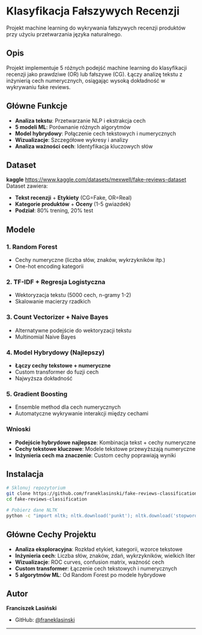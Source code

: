 # Klasyfikacja Fałszywych Recenzji

Projekt machine learning do wykrywania fałszywych recenzji produktów przy użyciu przetwarzania języka naturalnego.

## Opis

Projekt implementuje 5 różnych podejść machine learning do klasyfikacji recenzji jako prawdziwe (OR) lub fałszywe (CG). Łączy analizę tekstu z inżynierią cech numerycznych, osiągając wysoką dokładność w wykrywaniu fake reviews.

## Główne Funkcje

- **Analiza tekstu**: Przetwarzanie NLP i ekstrakcja cech
- **5 modeli ML**: Porównanie różnych algorytmów
- **Model hybrydowy**: Połączenie cech tekstowych i numerycznych
- **Wizualizacje**: Szczegółowe wykresy i analizy
- **Analiza ważności cech**: Identyfikacja kluczowych słów

## Dataset

**kaggle** https://www.kaggle.com/datasets/mexwell/fake-reviews-dataset
Dataset zawiera:
- **Tekst recenzji** + **Etykiety** (CG=Fake, OR=Real)
- **Kategorie produktów** + **Oceny** (1-5 gwiazdek)
- **Podział**: 80% trening, 20% test

## Modele

### 1. Random Forest
- Cechy numeryczne (liczba słów, znaków, wykrzykników itp.)
- One-hot encoding kategorii

### 2. TF-IDF + Regresja Logistyczna  
- Wektoryzacja tekstu (5000 cech, n-gramy 1-2)
- Skalowanie macierzy rzadkich

### 3. Count Vectorizer + Naive Bayes
- Alternatywne podejście do wektoryzacji tekstu
- Multinomial Naive Bayes

### 4. Model Hybrydowy (Najlepszy)
- **Łączy cechy tekstowe + numeryczne**
- Custom transformer do fuzji cech
- Najwyższa dokładność

### 5. Gradient Boosting
- Ensemble method dla cech numerycznych
- Automatyczne wykrywanie interakcji między cechami

### Wnioski
- **Podejście hybrydowe najlepsze**: Kombinacja tekst + cechy numeryczne
- **Cechy tekstowe kluczowe**: Modele tekstowe przewyższają numeryczne
- **Inżynieria cech ma znaczenie**: Custom cechy poprawiają wyniki

## Instalacja

```bash
# Sklonuj repozytorium
git clone https://github.com/franeklasinski/fake-reviews-classification.git
cd fake-reviews-classification

# Pobierz dane NLTK
python -c "import nltk; nltk.download('punkt'); nltk.download('stopwords')"
```

## Główne Cechy Projektu

- **Analiza eksploracyjna**: Rozkład etykiet, kategorii, wzorce tekstowe
- **Inżynieria cech**: Liczba słów, znaków, zdań, wykrzykników, wielkich liter
- **Wizualizacje**: ROC curves, confusion matrix, ważność cech
- **Custom transformer**: Łączenie cech tekstowych i numerycznych
- **5 algorytmów ML**: Od Random Forest po modele hybrydowe

## Autor

**Franciszek Lasiński**
- GitHub: [@franeklasinski](https://github.com/franeklasinski)

---


